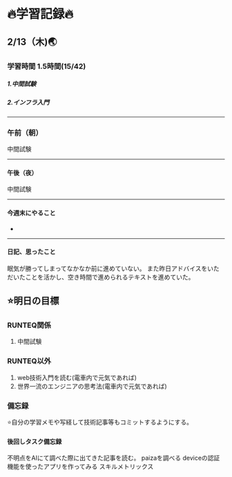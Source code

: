 # 🔥学習記録🔥
## 2/13（木)🌏
### 学習時間  1.5時間(15/42)
##### 1.中間試験
##### 2.インフラ入門
***
### 午前（朝）
中間試験


***
#### 午後（夜）
中間試験

***
#### 今週末にやること
-

***
#### 日記、思ったこと
眠気が勝ってしまってなかなか前に進めていない。
また昨日アドバイスをいただいたことを活かし、空き時間で進められるテキストを進めていた。


## ⭐️明日の目標
### RUNTEQ関係
1. 中間試験

### RUNTEQ以外
1. web技術入門を読む(電車内で元気であれば)
2. 世界一流のエンジニアの思考法(電車内で元気であれば)
### 備忘録
⭐️自分の学習メモや写経して技術記事等もコミットするようにする。

#### 後回しタスク備忘録
不明点をAIにて調べた際に出てきた記事を読む。
paizaを調べる
deviceの認証機能を使ったアプリを作ってみる
スキルメトリックス